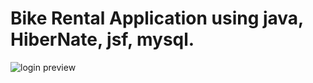 # Bike Rental Application using java, HiberNate, jsf, mysql.

![login preview](files/images/login.png)
